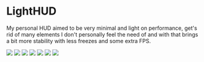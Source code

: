 # LightHUD

My personal HUD aimed to be very minimal and light on performance, get's rid of many elements I don't personally feel the need of and with that brings a bit more stability with less freezes and some extra FPS.

![](https://i.imgur.com/aaDrJpN.jpg)
![](https://i.imgur.com/1kQZ7CG.jpg)
![](https://i.imgur.com/GO6OKlE.jpg)
![](https://i.imgur.com/egYDGgP.jpeg)
![](https://i.imgur.com/hb3bLsK.jpeg)
![](https://i.imgur.com/mvw9C8e.jpeg)
![](https://i.imgur.com/LPYCrpj.jpg)
